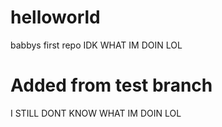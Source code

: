 # helloworld
babbys first repo
IDK WHAT IM DOIN LOL
# Added from test branch
I STILL DONT KNOW WHAT IM DOIN LOL